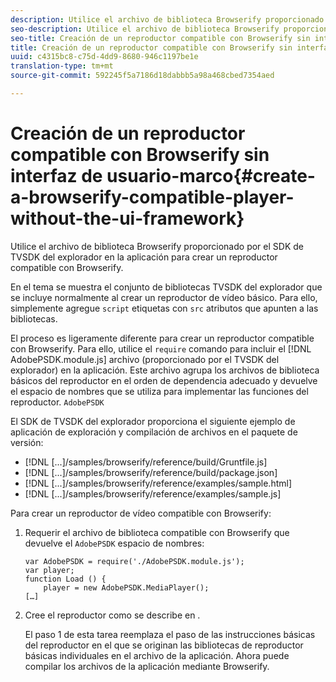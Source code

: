 ```yaml
---
description: Utilice el archivo de biblioteca Browserify proporcionado por el SDK de TVSDK del explorador en la aplicación para crear un reproductor compatible con Browserify.
seo-description: Utilice el archivo de biblioteca Browserify proporcionado por el SDK de TVSDK del explorador en la aplicación para crear un reproductor compatible con Browserify.
seo-title: Creación de un reproductor compatible con Browserify sin interfaz de usuario-marco
title: Creación de un reproductor compatible con Browserify sin interfaz de usuario-marco
uuid: c4315bc8-c75d-4dd9-8680-946c1197be1e
translation-type: tm+mt
source-git-commit: 592245f5a7186d18dabbb5a98a468cbed7354aed

---
```



# Creación de un reproductor compatible con Browserify sin interfaz de usuario-marco{#create-a-browserify-compatible-player-without-the-ui-framework}

Utilice el archivo de biblioteca Browserify proporcionado por el SDK de TVSDK del explorador en la aplicación para crear un reproductor compatible con Browserify.

En el tema [](../../../browser-tvsdk-2.4/getting-started/c-psdk-browser-tvsdk-2.4-create-a-basic-player/t-psdk-browser-tvsdk-2.4-create-basic-player-tvsdk.md) se muestra el conjunto de bibliotecas TVSDK del explorador que se incluye normalmente al crear un reproductor de vídeo básico. Para ello, simplemente agregue `script` etiquetas con `src` atributos que apunten a las bibliotecas.

El proceso es ligeramente diferente para crear un reproductor compatible con Browserify. Para ello, utilice el `require` comando para incluir el [!DNL AdobePSDK.module.js] archivo (proporcionado por el TVSDK del explorador) en la aplicación. Este archivo agrupa los archivos de biblioteca básicos del reproductor en el orden de dependencia adecuado y devuelve el espacio de nombres que se utiliza para implementar las funciones del reproductor. `AdobePSDK`

El SDK de TVSDK del explorador proporciona el siguiente ejemplo de aplicación de exploración y compilación de archivos en el paquete de versión:

* [!DNL [...]/samples/browserify/reference/build/Gruntfile.js]
* [!DNL [...]/samples/browserify/reference/build/package.json]
* [!DNL [...]/samples/browserify/reference/examples/sample.html]
* [!DNL [...]/samples/browserify/reference/examples/sample.js]

Para crear un reproductor de vídeo compatible con Browserify:

1. Requerir el archivo de biblioteca compatible con Browserify que devuelve el `AdobePSDK` espacio de nombres:

   ```
   var AdobePSDK = require('./AdobePSDK.module.js'); 
   var player; 
   function Load () { 
       player = new AdobePSDK.MediaPlayer(); 
   […]
   ```

1. Cree el reproductor como se describe en [](../../../browser-tvsdk-2.4/getting-started/c-psdk-browser-tvsdk-2.4-create-a-basic-player/t-psdk-browser-tvsdk-2.4-create-basic-player-tvsdk.md).

   El paso 1 de esta tarea reemplaza el paso de las instrucciones básicas del reproductor en el que se originan las bibliotecas de reproductor básicas individuales en el archivo de la aplicación.
Ahora puede compilar los archivos de la aplicación mediante Browserify.
